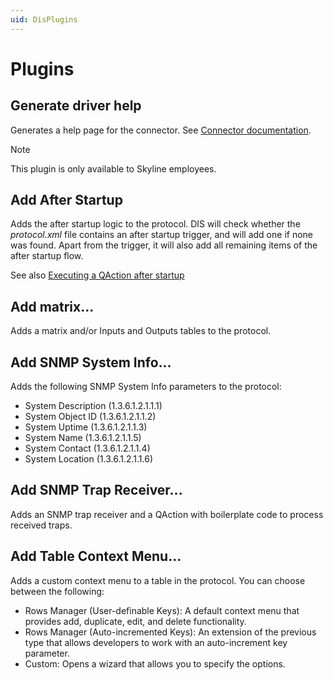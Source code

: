 ```yaml
---
uid: DisPlugins
---
```


# Plugins

## Generate driver help

Generates a help page for the connector. See [Connector documentation](xref:Connector_help_pages).

> [!NOTE]
> This plugin is only available to Skyline employees.

## Add After Startup

Adds the after startup logic to the protocol. DIS will check whether the *protocol.xml* file contains an after startup trigger, and will add one if none was found. Apart from the trigger, it will also add all remaining items of the after startup flow.

See also [Executing a QAction after startup](xref:LogicExamples#executing-a-qaction-after-startup)

## Add matrix...

Adds a matrix and/or Inputs and Outputs tables to the protocol.

## Add SNMP System Info...

Adds the following SNMP System Info parameters to the protocol:

- System Description (1.3.6.1.2.1.1.1)
- System Object ID (1.3.6.1.2.1.1.2)
- System Uptime (1.3.6.1.2.1.1.3)
- System Name (1.3.6.1.2.1.1.5)
- System Contact (1.3.6.1.2.1.1.4)
- System Location (1.3.6.1.2.1.1.6)

## Add SNMP Trap Receiver...

Adds an SNMP trap receiver and a QAction with boilerplate code to process received traps.

## Add Table Context Menu...

Adds a custom context menu to a table in the protocol. You can choose between the following:

- Rows Manager (User-definable Keys): A default context menu that provides add, duplicate, edit, and delete functionality.
- Rows Manager (Auto-incremented Keys): An extension of the previous type that allows developers to work with an auto-increment key parameter.
- Custom: Opens a wizard that allows you to specify the options.

